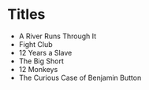 # Titles
- A River Runs Through It 
- Fight Club
- 12 Years a Slave
- The Big Short
- 12 Monkeys
- The Curious Case of Benjamin Button
